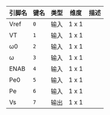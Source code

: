<!--
DO NOT EDIT THIS FILE DIRECTLY.
This file is generated by tools/comp-docs.js.
All changes will be overwritten by regeneration.
-->

<slot class="model-pins">

| 引脚名 | 键名 | 类型 | 维度 | 描述 |
|:------ |:---- |:----:|:----:|:---- |
| Vref | `0` | 输入 | 1 x 1 |  |
| VT | `1` | 输入 | 1 x 1 |  |
| ω0 | `2` | 输入 | 1 x 1 |  |
| ω | `3` | 输入 | 1 x 1 |  |
| ENAB | `4` | 输入 | 1 x 1 |  |
| Pe0 | `5` | 输入 | 1 x 1 |  |
| Pe | `6` | 输入 | 1 x 1 |  |
| Vs | `7` | 输出 | 1 x 1 |  |

</slot>
